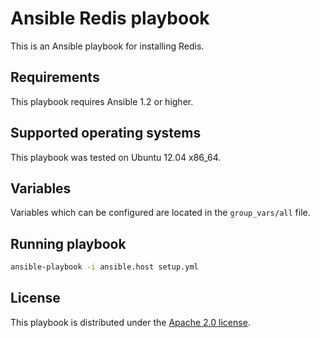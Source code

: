 # Ansible Redis playbook

This is an Ansible playbook for installing Redis.

## Requirements

This playbook requires Ansible 1.2 or higher.

## Supported operating systems

This playbook was tested on Ubuntu 12.04 x86_64.

## Variables

Variables which can be configured are located in the `group_vars/all` file.

## Running playbook

```bash
ansible-playbook -i ansible.host setup.yml
```

## License

This playbook is distributed under the
[Apache 2.0 license](http://www.apache.org/licenses/LICENSE-2.0.html).
